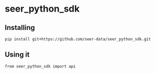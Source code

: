 # seer_python_sdk

## Installing
`pip install git+https://github.com/seer-data/seer_python_sdk.git`

## Using it
`from seer_python_sdk import api`
